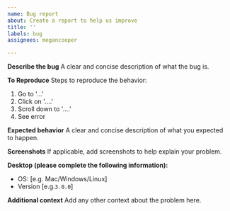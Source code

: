```yaml
---
name: Bug report
about: Create a report to help us improve
title: ''
labels: bug
assignees: megancooper

---
```


**Describe the bug**
A clear and concise description of what the bug is.

**To Reproduce**
Steps to reproduce the behavior:
1. Go to '...'
2. Click on '....'
3. Scroll down to '....'
4. See error

**Expected behavior**
A clear and concise description of what you expected to happen.

**Screenshots**
If applicable, add screenshots to help explain your problem.

**Desktop (please complete the following information):**
 - OS: [e.g. Mac/Windows/Linux]
 - Version [e.g.`3.0.0`]

**Additional context**
Add any other context about the problem here.
